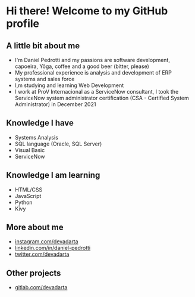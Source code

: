 # Hi there! Welcome to my GitHub profile

## A little bit about me
- I'm Daniel Pedrotti and my passions are software development, capoeira, Yôga, coffee and a good beer (bitter, please)
- My professional experience is analysis and development of ERP systems and sales force
- I,m studying and learning Web Development
- I work at ProV Internacional as a ServiceNow consultant, I took the ServiceNow system administrator certification (CSA - Certified System Administrator) in December 2021

## Knowledge I have
- Systems Analysis
- SQL language (Oracle, SQL Server)
- Visual Basic
- ServiceNow

## Knowledge I am learning
- HTML/CSS
- JavaScript
- Python
- Kivy

## More about me
* [instagram.com/devadarta](https://instagram.com/devadarta)
* [linkedin.com/in/daniel-pedrotti](https://linkedin.com/in/daniel-pedrotti)
* [twitter.com/devadarta](https://twitter.com/devadarta)

## Other projects
* [gitlab.com/devadarta](https://gitlab.com/devadarta)
